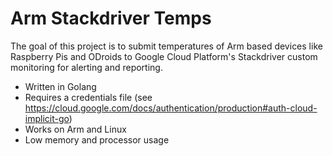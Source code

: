 # Arm Stackdriver Temps

The goal of this project is to submit temperatures of Arm based devices like Raspberry Pis and ODroids to Google Cloud Platform's Stackdriver custom monitoring for alerting and reporting.

- Written in Golang
- Requires a credentials file (see <a href="https://cloud.google.com/docs/authentication/production#auth-cloud-implicit-go">https://cloud.google.com/docs/authentication/production#auth-cloud-implicit-go</a>)
- Works on Arm and Linux
- Low memory and processor usage
